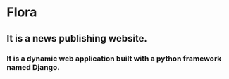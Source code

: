 # Flora
## It is a news publishing website.
### It is a dynamic web application built with a python framework named Django.
